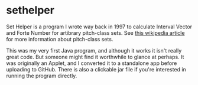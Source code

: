 sethelper
=========

Set Helper is a program I wrote way back in 1997 to calculate Interval Vector and Forte Number for artibrary pitch-class sets. See [this wikipedia article](http://en.wikipedia.org/wiki/Set_theory_(music)) for more information about pitch-class sets.

This was my very first Java program, and although it works it isn't really great code. But someone might find it worthwhile to glance at perhaps. It was originally an Applet, and I converted it to a standalone app before uploading to GitHub. There is also a clickable jar file if you're interested in running the program directly.
